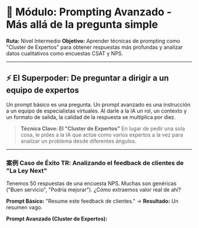 # 🎯 Módulo: Prompting Avanzado - Más allá de la pregunta simple

**Ruta:** Nivel Intermedio
**Objetivo:** Aprender técnicas de prompting como "Cluster de Expertos" para obtener respuestas más profundas y analizar datos cualitativos como encuestas CSAT y NPS.

---

## ⚡ El Superpoder: De preguntar a dirigir a un equipo de expertos

Un prompt básico es una pregunta. Un prompt avanzado es una instrucción a un equipo de especialistas virtuales. Al darle a la IA un rol, un contexto y un formato de salida, la calidad de la respuesta se multiplica por diez.

> **Técnica Clave: El "Cluster de Expertos"**
> En lugar de pedir una sola cosa, le pides a la IA que actúe como varios expertos a la vez para analizar un problema desde diferentes ángulos.

---

### 案例 Caso de Éxito TR: Analizando el feedback de clientes de "La Ley Next"

Tenemos 50 respuestas de una encuesta NPS. Muchas son genéricas ("Buen servicio", "Podría mejorar"). ¿Cómo extraemos valor real de ahí?

**Prompt Básico:** "Resume este feedback de clientes." -> **Resultado:** Un resumen vago.

**Prompt Avanzado (Cluster de Expertos):**